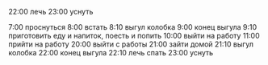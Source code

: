 22:00 лечь
23:00 уснуть

7:00 проснуться
8:00 встать
8:10 выгул колобка 
9:00 конец выгула
9:10 приготовить еду и напиток, поесть и попить
10:00 выйти на работу
11:00 прийти на работу
20:00 выйти с работы
21:00 зайти домой
21:10 выгул колобка
22:00 конец выгула
22:10 лечь спать
23:00 уснуть

